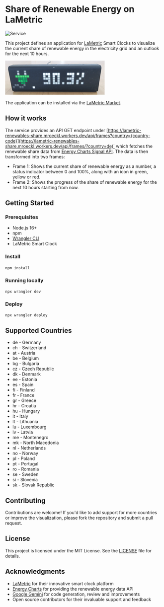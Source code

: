 # Share of Renewable Energy on LaMetric

![Service](https://img.shields.io/website?url=https%3A%2F%2Flametric-renewables-share.mroeckl.workers.dev%2Fapi%2Fframes%2F%3Fcountry%3Dde&logo=cloudflareworkers&label=Service)

This project defines an application for [LaMetric](https://lametric.com/) Smart Clocks to visualize the current share of renewable energy in the electricity grid and an outlook for the next 10 hours.

![Share of renewable energy on LaMetric Time](./img/LaMetric-RenewablesShare.gif 'Share of renewable energy on LaMetric Time')

The application can be installed via the [LaMetric Market](https://apps.lametric.com/apps/share_of_renewable_energy/15291).

## How it works

The service provides an API GET endpoint under [https://lametric-renewables-share.mroeckl.workers.dev/api/frames?country={country-code}](https://lametric-renewables-share.mroeckl.workers.dev/api/frames/?country=de)` which fetches the renewable share data from [Energy Charts Signal API](https://api.energy-charts.info/#/ren_share/traffic_signal_signal_get).
The data is then transformed into two frames:

- Frame 1: Shows the current share of renewable energy as a number, a status indicator between 0 and 100%, along with an icon in green, yellow or red.
- Frame 2: Shows the progress of the share of renewable energy for the next 10 hours starting from now.

## Getting Started

### Prerequisites

- Node.js 16+
- npm
- [Wrangler CLI](https://developers.cloudflare.com/workers/wrangler/)
- LaMetric Smart Clock

### Install

`npm install`

### Running locally

`npx wrangler dev`

### Deploy

`npx wrangler deploy`

## Supported Countries

- de - Germany
- ch - Switzerland
- at - Austria
- be - Belgium
- bg - Bulgaria
- cz - Czech Republic
- dk - Denmark
- ee - Estonia
- es - Spain
- fi - Finland
- fr - France
- gr - Greece
- hr - Croatia
- hu - Hungary
- it - Italy
- lt - Lithuania
- lu - Luxembourg
- lv - Latvia
- me - Montenegro
- mk - North Macedonia
- nl - Netherlands
- no - Norway
- pl - Poland
- pt - Portugal
- ro - Romania
- se - Sweden
- si - Slovenia
- sk - Slovak Republic

## Contributing

Contributions are welcome! If you'd like to add support for more countries or improve the visualization, please fork the repository and submit a pull request.

## License

This project is licensed under the MIT License. See the [LICENSE](./LICENSE) file for details.

## Acknowledgments

- [LaMetric](https://lametric.com/) for their innovative smart clock platform
- [Energy Charts](https://energy-charts.info/) for providing the renewable energy data API
- [Google Gemini](https://gemini.google.com/) for code generation, review and improvements
- Open source contributors for their invaluable support and feedback
